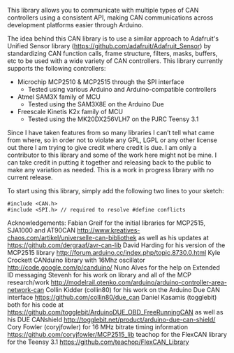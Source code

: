 This library allows you to communicate with multiple types of CAN controllers
using a consistent API, making CAN communications across development platforms
easier through Arduino.
 
The idea behind this CAN library is to use a similar approach to Adafruit's
Unified Sensor library (https://github.com/adafruit/Adafruit_Sensor) by
standardizing CAN function calls, frame structure, filters, masks, buffers, etc
to be used with a wide variety of CAN controllers. This library currently
supports the following controllers:

* Microchip MCP2510 & MCP2515 through the SPI interface
  * Tested using various Arduino and Arduino-compatible controllers
* Atmel SAM3X family of MCU
  * Tested using the SAM3X8E on the Arduino Due
* Freescale Kinetis K2x family of MCU
  * Tested using the MK20DX256VLH7 on the PJRC Teensy 3.1

Since I have taken features from so many libraries I can’t tell what came
from where, so in order not to violate any GPL, LGPL or any other license
out there I am trying to give credit where credit is due. I am only a
contributor to this library and some of the work here might not be mine.
I can take credit in putting it together and releasing back to the public
to make any variation as needed. This is a work in progress library with
no current release.

To start using this library, simply add the following two lines to your sketch:
```Arduino
#include <CAN.h>
#include <SPI.h> // required to resolve #define conflicts
```

Acknowledgements:
Fabian Greif for the initial libraries for MCP2515, SJA1000 and AT90CAN
  http://www.kreatives-chaos.com/artikel/universelle-can-bibliothek
  as well as his updates at https://github.com/dergraaf/avr-can-lib
David Harding for his version of the MCP2515 library
  http://forum.arduino.cc/index.php/topic,8730.0.html
Kyle Crockett CANduino library with 16Mhz oscillator
  http://code.google.com/p/canduino/
Nuno Alves for the help on Extended ID messaging
Stevenh for his work on library and all of the MCP research/work
  http://modelrail.otenko.com/arduino/arduino-controller-area-network-can
Collin Kidder (collin80) for his work on the Arduino Due CAN interface
  https://github.com/collin80/due_can
Daniel Kasamis (togglebit) both for his code at
  https://github.com/togglebit/ArduinoDUE_OBD_FreeRunningCAN as well as his
  DUE CANshield http://togglebit.net/product/arduino-due-can-shield/
Cory Fowler (coryjfowler) for 16 MHz bitrate timing information
  https://github.com/coryjfowler/MCP2515_lib
teachop for the FlexCAN library for the Teensy 3.1
  https://github.com/teachop/FlexCAN_Library
